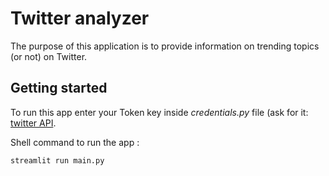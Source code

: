 # Twitter analyzer

The purpose of this application is to provide information on trending topics (or not) on Twitter.

## Getting started

To run this app enter your Token key inside *credentials.py* file (ask for it: [twitter API](https://developer.twitter.com/en/docs/twitter-api).

Shell command to run the app : 
````shell
streamlit run main.py
````
